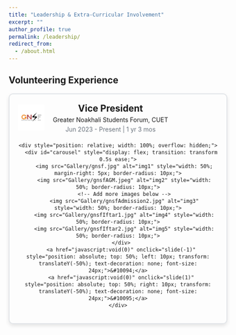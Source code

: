 ```yaml
---
title: "Leadership & Extra-Curricular Involvement"
excerpt: ""
author_profile: true
permalink: /leadership/
redirect_from: 
  - /about.html
---
```

## Volunteering Experience

<div align="center">
  <div style="border: 2px solid #e1e4e8; border-radius: 10px; padding: 20px; max-width: 600px; margin: auto; box-shadow: 0px 4px 8px rgba(0,0,0,0.1);">
    <div style="display: flex; align-items: center; margin-bottom: 20px;">
      <img src="Gallery/gnsfLogo.jpg" alt="GNSF Logo" style="width: 60px; height: auto; margin-right: 20px;">
      <div>
        <h3 style="margin: 0; font-size: 1.5em;">Vice President</h3>
        <p style="margin: 5px 0;">Greater Noakhali Students Forum, CUET</p>
        <p style="margin: 0; color: #6a737d;">Jun 2023 - Present | 1 yr 3 mos</p>
      </div>
    </div>
    
    <div style="position: relative; width: 100%; overflow: hidden;">
      <div id="carousel" style="display: flex; transition: transform 0.5s ease;">
        <img src="Gallery/gnsf.jpg" alt="img1" style="width: 50%; margin-right: 5px; border-radius: 10px;">
        <img src="Gallery/gnsfAGM.jpeg" alt="img2" style="width: 50%; border-radius: 10px;">
        <!-- Add more images below -->
        <img src="Gallery/gnsfAdmission2.jpg" alt="img3" style="width: 50%; border-radius: 10px;">
        <img src="Gallery/gnsfIftar1.jpg" alt="img4" style="width: 50%; border-radius: 10px;">
        <img src="Gallery/gnsfIftar2.jpg" alt="img5" style="width: 50%; border-radius: 10px;">
      </div>
      <a href="javascript:void(0)" onclick="slide(-1)" style="position: absolute; top: 50%; left: 10px; transform: translateY(-50%); text-decoration: none; font-size: 24px;">&#10094;</a>
      <a href="javascript:void(0)" onclick="slide(1)" style="position: absolute; top: 50%; right: 10px; transform: translateY(-50%); text-decoration: none; font-size: 24px;">&#10095;</a>
    </div>
  </div>
</div>

<script>
  let currentIndex = 0;
  const images = document.querySelectorAll('#carousel img');
  const totalImages = images.length;

  function showImages() {
    const offset = -currentIndex * 100;
    document.getElementById('carousel').style.transform = `translateX(${offset}%)`;
  }

  function slide(step) {
    currentIndex = (currentIndex + step + totalImages) % totalImages;
    showImages();
  }
</script>
